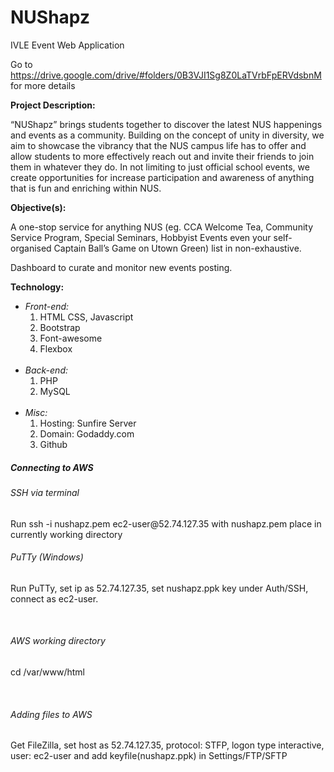 # NUShapz
IVLE Event Web Application

Go to https://drive.google.com/drive/#folders/0B3VJI1Sg8Z0LaTVrbFpERVdsbnM for more details

<b>Project Description:</b>

“NUShapz” brings students together to discover the latest NUS happenings and events as a community. Building on the concept of unity in diversity, we aim to showcase the vibrancy that the NUS campus life has to offer and allow students to more effectively reach out and invite their friends to join them in whatever they do. In not limiting to just official school events, we create opportunities for increase participation and awareness of anything that is fun and enriching within NUS.

<b>Objective(s):</b>

A one-stop service for anything NUS
(eg. CCA Welcome Tea, Community Service Program, Special Seminars, Hobbyist Events even your self-organised Captain Ball’s Game on Utown Green) list in non-exhaustive.

Dashboard to curate and monitor new events posting. 

<b>Technology:</b><br/>
<ul>
  <li>
  <i>Front-end:</i> 
    <ol>
      <li>HTML CSS, Javascript</li>
      <li>Bootstrap</li>
      <li>Font-awesome</li>
      <li>Flexbox</li>
    </ol>
  </li>
  <br/>
  <li>
  <i>Back-end: </i>
    <ol>
      <li>PHP</li>
      <li>MySQL</li>
    </ol>
  </li>
  <br/>
  <li>
  <i>Misc:</i>
    <ol>
      <li>Hosting: Sunfire Server </li>
      <li>Domain: Godaddy.com</li>
      <li>Github</li>
    </ol>
  </li>
</ul>

<h5> Connecting to AWS </h5>
<h6> SSH via terminal </h6>
<p> Run ssh -i nushapz.pem ec2-user@52.74.127.35 with nushapz.pem place in currently working directory </p>
<h6> PuTTy (Windows) </h6>
<p> Run PuTTy, set ip as 52.74.127.35, set nushapz.ppk key under Auth/SSH, connect as ec2-user. </p>
<br>
<h6> AWS working directory </h6>
<p> cd /var/www/html </p>
<br>
<h6> Adding files to AWS </h6>
<p> Get FileZilla, set host as 52.74.127.35, protocol: STFP, logon type interactive, user: ec2-user and add keyfile(nushapz.ppk) in Settings/FTP/SFTP </p>
<br>


